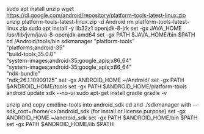 sudo apt install unzip
wget https://dl.google.com/android/repository/platform-tools-latest-linux.zip
unzip platform-tools-latest-linux.zip -d Android
rm platform-tools-latest-linux.zip
sudo apt install -y lib32z1 openjdk-8-jrk
set -gx JAVA_HOME /usr/lib/jvm/java-8-openjdk-amd64
set -gx PATH $JAVA_HOME/bin $PATH
cd /Android/tools/bin
sdkmanager "platform-tools" \
 "platforms;android-35" \
 "build-tools;35.0.0" \
 "system-images;android-35;google_apis;x86_64" \
 "system-images;android-35;google_apis;x86_64" \
 "ndk-bundle" \
 "ndk;26.1.10909125"
set -gx ANDROID_HOME ~/Android/
set -gx PATH $ANDROID_HOME/tools
set -gx PATH $ANDROID_HOME/platform-tools
android update sdk --no-ui
sudo apt-get install gradle
gradle -v

unzip and copy cmdline-tools into android_sdk
cd and ./sdkmanager with --sdk_root=/home/<>/android_sdk (for install or license purpose)
set -gx ANDROID_HOME ~/android_sdk
set -gx PATH $ANDROID_HOME/bin $PATH
set -gx PATH $ANDROID_HOME/lib $PATH
